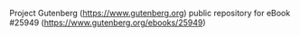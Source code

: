 Project Gutenberg (https://www.gutenberg.org) public repository for eBook #25949 (https://www.gutenberg.org/ebooks/25949)
